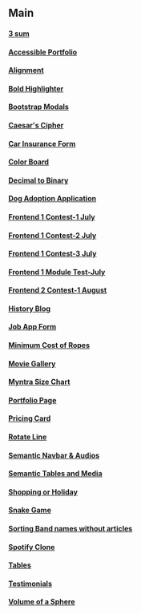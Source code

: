 ## Main

#### [3 sum](https://meetgovindbajaj.github.io/Acciojob/Main/3%20sum/)

#### [Accessible Portfolio](https://meetgovindbajaj.github.io/Acciojob/Main/Accessible%20Portfolio/)

#### [Alignment](https://meetgovindbajaj.github.io/Acciojob/Main/Alignment/)

#### [Bold Highlighter](https://meetgovindbajaj.github.io/Acciojob/Main/Bold%20Highlighter/)

#### [Bootstrap Modals](https://meetgovindbajaj.github.io/Acciojob/Main/Bootstrap%20Modals/)

#### [Caesar's Cipher](https://meetgovindbajaj.github.io/Acciojob/Main/Caesar's%20Cipher/)

#### [Car Insurance Form](https://meetgovindbajaj.github.io/Acciojob/Main/Car%20Insurance%20Form/)

#### [Color Board](https://meetgovindbajaj.github.io/Acciojob/Main/Color%20Board)

#### [Decimal to Binary](https://meetgovindbajaj.github.io/Acciojob/Main/Decimal%20to%20Binary/)

#### [Dog Adoption Application](https://meetgovindbajaj.github.io/Acciojob/Main/Dog%20Adoption%20Application/)

#### [Frontend 1 Contest-1 July](https://meetgovindbajaj.github.io/Acciojob/Main/Frontend%201%20Contest-1%20July/)

#### [Frontend 1 Contest-2 July](https://meetgovindbajaj.github.io/Acciojob/Main/Frontend%201%20Contest-2%20July/)

#### [Frontend 1 Contest-3 July](https://meetgovindbajaj.github.io/Acciojob/Main/Frontend%201%20Contest-3%20July/)

#### [Frontend 1 Module Test-July](https://meetgovindbajaj.github.io/Acciojob/Main/Frontend%201%20Module%20Test-July/)

#### [Frontend 2 Contest-1 August](https://meetgovindbajaj.github.io/Acciojob/Main/Frontend%202%20Contest-1%20August/)

#### [History Blog](https://meetgovindbajaj.github.io/Acciojob/Main/History%20Blog/)

#### [Job App Form](https://meetgovindbajaj.github.io/Acciojob/Main/Job%20App%20Form/)

#### [Minimum Cost of Ropes](https://meetgovindbajaj.github.io/Acciojob/Main/Minimum%20Cost%20of%20Ropes/)

#### [Movie Gallery](https://meetgovindbajaj.github.io/Acciojob/Main/Movie%20Gallery/)

#### [Myntra Size Chart](https://meetgovindbajaj.github.io/Acciojob/Main/Myntra%20Size%20Chart/)

#### [Portfolio Page](https://meetgovindbajaj.github.io/Acciojob/Main/Portfolio%20Page/)

#### [Pricing Card](https://meetgovindbajaj.github.io/Acciojob/Main/Pricing%20Card/)

#### [Rotate Line](https://meetgovindbajaj.github.io/Acciojob/Main/Rotate%20Line/)

#### [Semantic Navbar & Audios](https://meetgovindbajaj.github.io/Acciojob/Main/Semantic%20Navbar%20&%20Audios/)

#### [Semantic Tables and Media](https://meetgovindbajaj.github.io/Acciojob/Main/Semantic%20Tables%20and%20Media)

#### [Shopping or Holiday](https://meetgovindbajaj.github.io/Acciojob/Main/Shopping%20or%20Holiday/)

#### [Snake Game](https://meetgovindbajaj.github.io/Acciojob/Main/Snake%20Game/)

#### [Sorting Band names without articles](https://meetgovindbajaj.github.io/Acciojob/Main/Sorting%20Band%20names%20without%20articles/)

#### [Spotify Clone](https://meetgovindbajaj.github.io/Acciojob/Main/Spotify%20Clone/)

#### [Tables](https://meetgovindbajaj.github.io/Acciojob/Main/Tables/)

#### [Testimonials](https://meetgovindbajaj.github.io/Acciojob/Main/Testimonials/)

#### [Volume of a Sphere](https://meetgovindbajaj.github.io/Acciojob/Main/Volume%20of%20a%20Sphere/)

